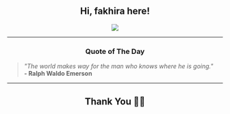 <h2 align="center"> Hi, fakhira here!</h2>

<p align="center">
<a href="https://github.com/fakhiralkda" alt="github streak"><img src="https://dvst-streak.herokuapp.com/?user=fakhiralkda&theme=tokyonight&fire=DD472C"></a>
</p>

<hr>
<h3 align="center">Quote of The Day</h3>
<p align="center">
<blockquote>
<i>"The world makes way for the man who knows where he is going."</i>
<br>
<b>- Ralph Waldo Emerson</b>
</blockquote>
</p>


<hr>
<h2 align="center">Thank You 🙏🏼</h2>
